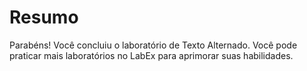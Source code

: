 # Resumo

Parabéns! Você concluiu o laboratório de Texto Alternado. Você pode praticar mais laboratórios no LabEx para aprimorar suas habilidades.
